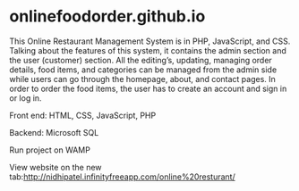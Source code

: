 # onlinefoodorder.github.io
This Online Restaurant Management System is in PHP, JavaScript, and CSS. Talking about the features of this system, it contains the admin section and the user (customer) section. All the editing’s, updating, managing order details, food items, and categories can be managed from the admin side while users can go through the homepage, about, and contact pages. In order to order the food items, the user has to create an account and sign in or log in.

Front end: HTML, CSS, JavaScript, PHP

Backend: Microsoft SQL

Run project on WAMP

View website on the new tab:http://nidhipatel.infinityfreeapp.com/online%20resturant/
